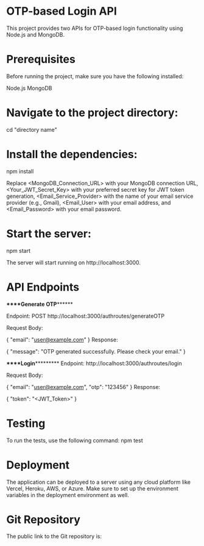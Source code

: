 # OTP-based Login API

This project provides two APIs for OTP-based login functionality using Node.js and MongoDB.

# Prerequisites

Before running the project, make sure you have the following installed:

Node.js
MongoDB

# Navigate to the project directory:

cd "directory name"

# Install the dependencies:

npm install

Replace <MongoDB_Connection_URL> with your MongoDB connection URL, <Your_JWT_Secret_Key> with your preferred secret key for JWT token generation, <Email_Service_Provider> with the name of your email service provider (e.g., Gmail), <Email_User> with your email address, and <Email_Password> with your email password.

# Start the server:

npm start

The server will start running on http://localhost:3000.

# API Endpoints

**\*\*\*\***Generate OTP****\*\*****

Endpoint: POST http://localhost:3000/authroutes/generateOTP

Request Body:

{
"email": "user@example.com"
}
Response:

{
"message": "OTP generated successfully. Please check your email."
}

**\*\*\*\***Login******\*******
Endpoint: http://localhost:3000/authroutes/login

Request Body:

{
"email": "user@example.com",
"otp": "123456"
}
Response:

{
"token": "<JWT_Token>"
}

# Testing

To run the tests, use the following command:
npm test

# Deployment

The application can be deployed to a server using any cloud platform like Vercel, Heroku, AWS, or Azure. Make sure to set up the environment variables in the deployment environment as well.

# Git Repository

The public link to the Git repository is:
